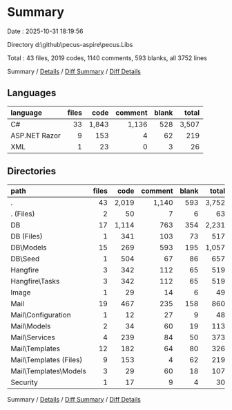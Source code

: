 # Summary

Date : 2025-10-31 18:19:56

Directory d:\\github\\pecus-aspire\\pecus.Libs

Total : 43 files,  2019 codes, 1140 comments, 593 blanks, all 3752 lines

Summary / [Details](details.md) / [Diff Summary](diff.md) / [Diff Details](diff-details.md)

## Languages
| language | files | code | comment | blank | total |
| :--- | ---: | ---: | ---: | ---: | ---: |
| C# | 33 | 1,843 | 1,136 | 528 | 3,507 |
| ASP.NET Razor | 9 | 153 | 4 | 62 | 219 |
| XML | 1 | 23 | 0 | 3 | 26 |

## Directories
| path | files | code | comment | blank | total |
| :--- | ---: | ---: | ---: | ---: | ---: |
| . | 43 | 2,019 | 1,140 | 593 | 3,752 |
| . (Files) | 2 | 50 | 7 | 6 | 63 |
| DB | 17 | 1,114 | 763 | 354 | 2,231 |
| DB (Files) | 1 | 341 | 103 | 73 | 517 |
| DB\\Models | 15 | 269 | 593 | 195 | 1,057 |
| DB\\Seed | 1 | 504 | 67 | 86 | 657 |
| Hangfire | 3 | 342 | 112 | 65 | 519 |
| Hangfire\\Tasks | 3 | 342 | 112 | 65 | 519 |
| Image | 1 | 29 | 14 | 6 | 49 |
| Mail | 19 | 467 | 235 | 158 | 860 |
| Mail\\Configuration | 1 | 12 | 27 | 9 | 48 |
| Mail\\Models | 2 | 34 | 60 | 19 | 113 |
| Mail\\Services | 4 | 239 | 84 | 50 | 373 |
| Mail\\Templates | 12 | 182 | 64 | 80 | 326 |
| Mail\\Templates (Files) | 9 | 153 | 4 | 62 | 219 |
| Mail\\Templates\\Models | 3 | 29 | 60 | 18 | 107 |
| Security | 1 | 17 | 9 | 4 | 30 |

Summary / [Details](details.md) / [Diff Summary](diff.md) / [Diff Details](diff-details.md)